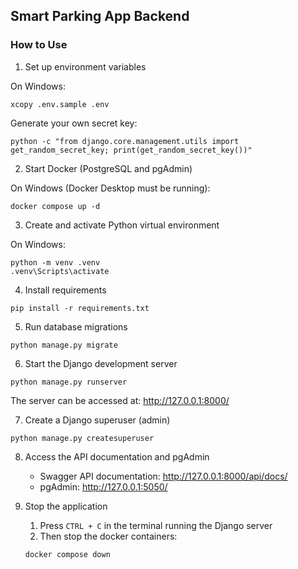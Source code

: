 ## Smart Parking App Backend

### How to Use

1. Set up environment variables

On Windows:

```
xcopy .env.sample .env
```

Generate your own secret key:

```
python -c "from django.core.management.utils import get_random_secret_key; print(get_random_secret_key())"
```

2. Start Docker (PostgreSQL and pgAdmin)

On Windows (Docker Desktop must be running):

```
docker compose up -d
```

3. Create and activate Python virtual environment

On Windows:

```
python -m venv .venv
.venv\Scripts\activate
```

4. Install requirements

```
pip install -r requirements.txt
```

5. Run database migrations

```
python manage.py migrate
```

6. Start the Django development server

```
python manage.py runserver
```

The server can be accessed at: http://127.0.0.1:8000/

7. Create a Django superuser (admin)

```
python manage.py createsuperuser
```

8. Access the API documentation and pgAdmin

   - Swagger API documentation: http://127.0.0.1:8000/api/docs/
   - pgAdmin: http://127.0.0.1:5050/

9. Stop the application
   1. Press `CTRL + C` in the terminal running the Django server
   2. Then stop the docker containers:
   ```
   docker compose down
   ```
